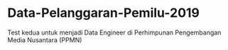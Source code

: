 # Data-Pelanggaran-Pemilu-2019
Test kedua untuk menjadi Data Engineer di Perhimpunan Pengembangan Media Nusantara (PPMN)
